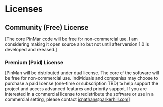 # Licenses

## Community (Free) License

\[The core PinMan code will be free for non-commercial use. I am considering making it open source also but not until after version 1.0 is developed and released.]

### Premium (Paid) License

\[PinMan will be distributed under dual license. The core of the software will be free for non-commercial use. Individuals and companies may choose to purchase a paid license (one-time or subscription TBD) to help support the project and access advanced features and priority support. If you are interested in a commercial license to redistribute the software or use in a commercial setting, please contact jonathan@parkerhill.com]

